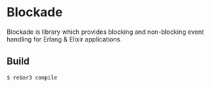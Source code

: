 Blockade
=====

Blockade is library which provides blocking and non-blocking
event handling for Erlang & Elixir applications.

Build
-----

    $ rebar3 compile

